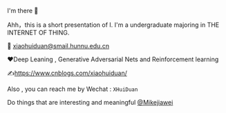 I'm there 👋

Ahh，this is a short presentation of I. I'm a undergraduate majoring in THE INTERNET OF THING.  

:e-mail: xiaohuiduan@smail.hunnu.edu.cn

:heart:Deep Leaning , Generative Adversarial Nets and Reinforcement learning

:writing_hand:https://www.cnblogs.com/xiaohuiduan/

Also , you can reach me by Wechat  : `XHuiDuan`

Do things that are interesting and meaningful [@Mikejiawei](https://github.com/Mikejiawei)
